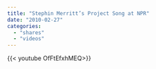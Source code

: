 ```yaml
---
title: "Stephin Merritt’s Project Song at NPR"
date: "2010-02-27"
categories:
  - "shares"
  - "videos"
---
```


<div style="width: 70vw;">{{< youtube OfFtEfxhMEQ>}}</div>
